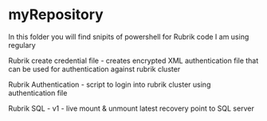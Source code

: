 # myRepository
In this folder you will find snipits of powershell for Rubrik code I am using regulary

Rubrik create credential file - 
creates encrypted XML authentication file that can be used for authentication against rubrik cluster

Rubrik Authentication - 
script to login into rubrik cluster using authentication file 

Rubrik SQL -
v1 - live mount & unmount latest recovery point to SQL server


